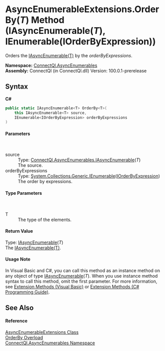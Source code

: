 # AsyncEnumerableExtensions.OrderBy(*T*) Method (IAsyncEnumerable(*T*), IEnumerable(IOrderByExpression))
 

Orders the <a href="T_ConnectQl_AsyncEnumerables_IAsyncEnumerable_1">IAsyncEnumerable(T)</a> by the *orderByExpressions*.

**Namespace:**&nbsp;<a href="N_ConnectQl_AsyncEnumerables">ConnectQl.AsyncEnumerables</a><br />**Assembly:**&nbsp;ConnectQl (in ConnectQl.dll) Version: 100.0.1-prerelease

## Syntax

**C#**<br />
``` C#
public static IAsyncEnumerable<T> OrderBy<T>(
	this IAsyncEnumerable<T> source,
	IEnumerable<IOrderByExpression> orderByExpressions
)

```


#### Parameters
&nbsp;<dl><dt>source</dt><dd>Type: <a href="T_ConnectQl_AsyncEnumerables_IAsyncEnumerable_1">ConnectQl.AsyncEnumerables.IAsyncEnumerable</a>(*T*)<br />The source.</dd><dt>orderByExpressions</dt><dd>Type: <a href="http://msdn2.microsoft.com/en-us/library/9eekhta0" target="_blank">System.Collections.Generic.IEnumerable</a>(<a href="T_ConnectQl_Interfaces_IOrderByExpression">IOrderByExpression</a>)<br />The order by expressions.</dd></dl>

#### Type Parameters
&nbsp;<dl><dt>T</dt><dd>The type of the elements.</dd></dl>

#### Return Value
Type: <a href="T_ConnectQl_AsyncEnumerables_IAsyncEnumerable_1">IAsyncEnumerable</a>(*T*)<br />The <a href="T_ConnectQl_AsyncEnumerables_IAsyncEnumerable_1">IAsyncEnumerable(T)</a>.

#### Usage Note
In Visual Basic and C#, you can call this method as an instance method on any object of type <a href="T_ConnectQl_AsyncEnumerables_IAsyncEnumerable_1">IAsyncEnumerable</a>(*T*). When you use instance method syntax to call this method, omit the first parameter. For more information, see <a href="http://msdn.microsoft.com/en-us/library/bb384936.aspx">Extension Methods (Visual Basic)</a> or <a href="http://msdn.microsoft.com/en-us/library/bb383977.aspx">Extension Methods (C# Programming Guide)</a>.

## See Also


#### Reference
<a href="T_ConnectQl_AsyncEnumerables_AsyncEnumerableExtensions">AsyncEnumerableExtensions Class</a><br /><a href="Overload_ConnectQl_AsyncEnumerables_AsyncEnumerableExtensions_OrderBy">OrderBy Overload</a><br /><a href="N_ConnectQl_AsyncEnumerables">ConnectQl.AsyncEnumerables Namespace</a><br />